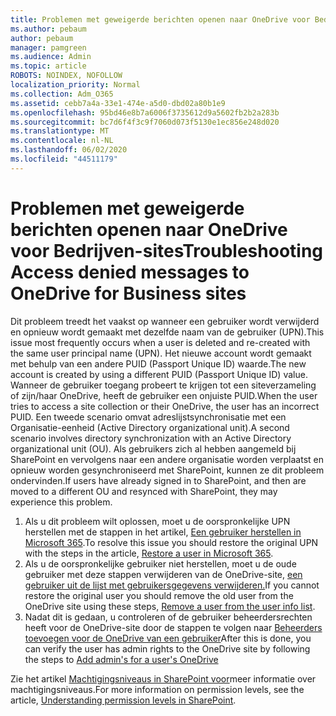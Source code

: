 ```yaml
---
title: Problemen met geweigerde berichten openen naar OneDrive voor Bedrijven-sites
ms.author: pebaum
author: pebaum
manager: pamgreen
ms.audience: Admin
ms.topic: article
ROBOTS: NOINDEX, NOFOLLOW
localization_priority: Normal
ms.collection: Adm_O365
ms.assetid: cebb7a4a-33e1-474e-a5d0-dbd02a80b1e9
ms.openlocfilehash: 95bd46e8b7a6006f3735612d9a5602fb2b2a283b
ms.sourcegitcommit: bc7d6f4f3c9f7060d073f5130e1ec856e248d020
ms.translationtype: MT
ms.contentlocale: nl-NL
ms.lasthandoff: 06/02/2020
ms.locfileid: "44511179"
---
```

# <a name="troubleshooting-access-denied-messages-to-onedrive-for-business-sites"></a><span data-ttu-id="fb050-102">Problemen met geweigerde berichten openen naar OneDrive voor Bedrijven-sites</span><span class="sxs-lookup"><span data-stu-id="fb050-102">Troubleshooting Access denied messages to OneDrive for Business sites</span></span>

<span data-ttu-id="fb050-103">Dit probleem treedt het vaakst op wanneer een gebruiker wordt verwijderd en opnieuw wordt gemaakt met dezelfde naam van de gebruiker (UPN).</span><span class="sxs-lookup"><span data-stu-id="fb050-103">This issue most frequently occurs when a user is deleted and re-created with the same user principal name (UPN).</span></span> <span data-ttu-id="fb050-104">Het nieuwe account wordt gemaakt met behulp van een andere PUID (Passport Unique ID) waarde.</span><span class="sxs-lookup"><span data-stu-id="fb050-104">The new account is created by using a different PUID (Passport Unique ID) value.</span></span> <span data-ttu-id="fb050-105">Wanneer de gebruiker toegang probeert te krijgen tot een siteverzameling of zijn/haar OneDrive, heeft de gebruiker een onjuiste PUID.</span><span class="sxs-lookup"><span data-stu-id="fb050-105">When the user tries to access a site collection or their OneDrive, the user has an incorrect PUID.</span></span> <span data-ttu-id="fb050-106">Een tweede scenario omvat adreslijstsynchronisatie met een Organisatie-eenheid (Active Directory organizational unit).</span><span class="sxs-lookup"><span data-stu-id="fb050-106">A second scenario involves directory synchronization with an Active Directory organizational unit (OU).</span></span> <span data-ttu-id="fb050-107">Als gebruikers zich al hebben aangemeld bij SharePoint en vervolgens naar een andere organisatie worden verplaatst en opnieuw worden gesynchroniseerd met SharePoint, kunnen ze dit probleem ondervinden.</span><span class="sxs-lookup"><span data-stu-id="fb050-107">If users have already signed in to SharePoint, and then are moved to a different OU and resynced with SharePoint, they may experience this problem.</span></span>

1. <span data-ttu-id="fb050-108">Als u dit probleem wilt oplossen, moet u de oorspronkelijke UPN herstellen met de stappen in het artikel, [Een gebruiker herstellen in Microsoft 365](https://docs.microsoft.com/microsoft-365/admin/add-users/restore-user).</span><span class="sxs-lookup"><span data-stu-id="fb050-108">To resolve this issue you should restore the original UPN with the steps in the article, [Restore a user in Microsoft 365](https://docs.microsoft.com/microsoft-365/admin/add-users/restore-user).</span></span>
2. <span data-ttu-id="fb050-109">Als u de oorspronkelijke gebruiker niet herstellen, moet u de oude gebruiker met deze stappen verwijderen van de OneDrive-site, [een gebruiker uit de lijst met gebruikersgegevens verwijderen.]()</span><span class="sxs-lookup"><span data-stu-id="fb050-109">If you cannot restore the original user you should remove the old user from the OneDrive site using these steps, [Remove a user from the user info list]().</span></span> 
3. <span data-ttu-id="fb050-110">Nadat dit is gedaan, u controleren of de gebruiker beheerdersrechten heeft voor de OneDrive-site door de stappen te volgen naar [Beheerders toevoegen voor de OneDrive van een gebruiker](https://docs.microsoft.com/sharepoint/manage-user-profiles)</span><span class="sxs-lookup"><span data-stu-id="fb050-110">After this is done, you can verify the user has admin rights to the OneDrive site by following the steps to [Add admin's for a user's OneDrive](https://docs.microsoft.com/sharepoint/manage-user-profiles)</span></span>

<span data-ttu-id="fb050-111">Zie het artikel [Machtigingsniveaus in SharePoint voor](https://docs.microsoft.com/sharepoint/understanding-permission-levels)meer informatie over machtigingsniveaus.</span><span class="sxs-lookup"><span data-stu-id="fb050-111">For more information on permission levels, see the article, [Understanding permission levels in SharePoint](https://docs.microsoft.com/sharepoint/understanding-permission-levels).</span></span>
